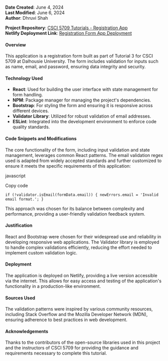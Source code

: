 **Date Created**: June 4, 2024\
**Last Modified**: June 6, 2024\
**Author**: Dhruvi Shah

**Project Repository**: [CSCI 5709 Tutorials - Registration App](https://git.cs.dal.ca/shah14/csci-5709-tutorials/-/tree/main/Tutorial3/registration-app?ref_type=heads)\
**Netlify Deployment Link**: [Registration Form App Deployment](https://main--cool-centaur-2f7b58.netlify.app/register)

#### Overview

This application is a registration form built as part of Tutorial 3 for CSCI 5709 at Dalhousie University. The form includes validation for inputs such as name, email, and password, ensuring data integrity and security.

#### Technology Used

-   **React**: Used for building the user interface with state management for form handling.
-   **NPM**: Package manager for managing the project's dependencies.
-   **Bootstrap**: For styling the form and ensuring it is responsive across different devices.
-   **Validator Library**: Utilized for robust validation of email addresses.
-   **ESLint**: Integrated into the development environment to enforce code quality standards.

#### Code Snippets and Modifications

The core functionality of the form, including input validation and state management, leverages common React patterns. The email validation regex used is adapted from widely accepted standards and further customized to ensure it meets the specific requirements of this application:

javascript

Copy code

`if (!validator.isEmail(formData.email)) {
    newErrors.email = 'Invalid email format.';
}`

This approach was chosen for its balance between complexity and performance, providing a user-friendly validation feedback system.

#### Justification

React and Bootstrap were chosen for their widespread use and reliability in developing responsive web applications. The Validator library is employed to handle complex validations efficiently, reducing the effort needed to implement custom validation logic.

#### Deployment

The application is deployed on Netlify, providing a live version accessible via the internet. This allows for easy access and testing of the application's functionality in a production-like environment.

#### Sources Used

The validation patterns were inspired by various community resources, including Stack Overflow and the Mozilla Developer Network (MDN), ensuring adherence to best practices in web development.

#### Acknowledgements

Thanks to the contributors of the open-source libraries used in this project and the instructors of CSCI 5709 for providing the guidance and requirements necessary to complete this tutorial.